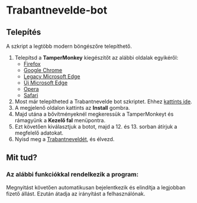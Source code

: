 # Trabantnevelde-bot

## Telepítés

A szkript a legtöbb modern böngészőre telepíthető.<br>

1. Telepítsd a **TamperMonkey** kiegészítőt az alábbi oldalak egyikéről:
    * [Firefox](https://addons.mozilla.org/en-US/firefox/addon/tampermonkey)
    * [Google Chrome](https://chrome.google.com/webstore/detail/tampermonkey/dhdgffkkebhmkfjojejmpbldmpobfkfo)
    * [Legacy Microsoft Edge](https://www.microsoft.com/store/apps/9NBLGGH5162S)
    * [Új Microsoft Edge](https://microsoftedge.microsoft.com/insider-addons/detail/iikmkjmpaadaobahmlepeloendndfphd)
    * [Opera](https://addons.opera.com/en/extensions/details/tampermonkey-beta)
    * [Safari](https://apps.apple.com/us/app/tampermonkey/id1482490089)
1. Most már telepítheted a Trabantnevelde bot szkriptet. Ehhez [kattints ide](https://github.com/szentedaniel/Trabantnevelde-bot/releases/latest/download/Trabantnevelde_bot.user.js).
2. A megjelenő oldalon kattints az **Install** gombra.
3. Majd utána a bővítményeknél megkeressük a TamperMonkeyt és rámagyünk a **Kezelő fal** menüpontra.
4. Ezt követően kiválasztjuk a botot, majd a 12. és 13. sorban átírjuk a megfelelő adatokat.
5. Nyisd meg a [Trabantneveldét](https://www.trabantnevelde.sztvm.org/), és élvezd.

## Mit tud?

### Az alábbi funkciókkal rendelkezik a program:

Megnyitást követően automatikusan bejelentkezik és elindítja a legjobban fizető állást. Ezután átadja az irányítást a felhasználónak.
